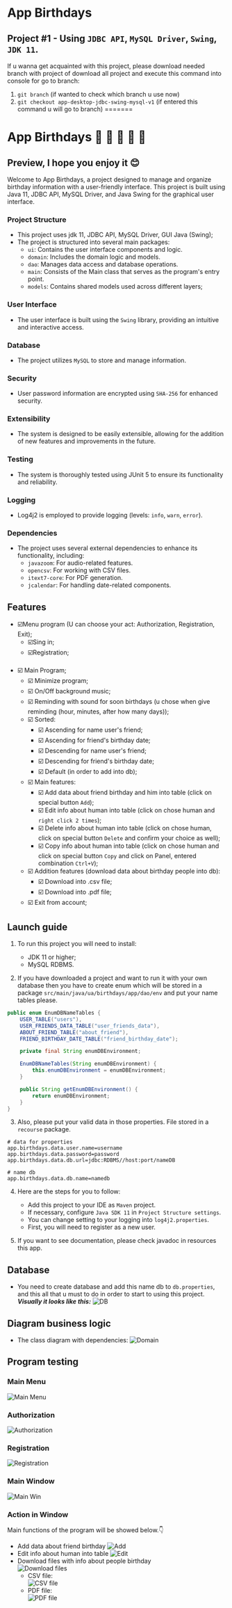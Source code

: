 # App Birthdays

## Project #1 - Using `JDBC API`, `MySQL Driver`, `Swing`, `JDK 11`.
If u wanna get acquainted with this project, 
please download needed branch with project of download all project and
execute this command into console for go to branch:
1. `git branch` (if wanted to check which branch u use now)
2. `git checkout app-desktop-jdbc-swing-mysql-v1` (if entered this command u will go to branch)
=======
# App Birthdays 🎂 🍰 🎈 🎉 🎁

## Preview, I hope you enjoy it 😊
Welcome to App Birthdays, a project designed to manage and organize birthday information with a user-friendly interface.
This project is built using Java 11, JDBC API, MySQL Driver, and Java Swing for the graphical user interface.

### Project Structure
- This project uses jdk 11, JDBC API, MySQL Driver, GUI Java (Swing);
- The project is structured into several main packages:
   - `ui`: Contains the user interface components and logic.
   - `domain`: Includes the domain logic and models.
   - `dao`: Manages data access and database operations.
   - `main`: Consists of the Main class that serves as the program's entry point.
   - `models`: Contains shared models used across different layers;

### User Interface
- The user interface is built using the `Swing` library, providing an intuitive and interactive access.

### Database
- The project utilizes `MySQL` to store and manage information.

### Security
- User password information are encrypted using `SHA-256` for enhanced security.

### Extensibility
- The system is designed to be easily extensible, allowing for the addition of new features and improvements in the future.

### Testing
- The system is thoroughly tested using JUnit 5 to ensure its functionality and reliability.

### Logging
- Log4j2 is employed to provide logging (levels: `info`, `warn`, `error`).

### Dependencies
- The project uses several external dependencies to enhance its functionality, including:
  - `javazoom`: For audio-related features.
  - `opencsv`: For working with CSV files.
  - `itext7-core`: For PDF generation.
  - `jcalendar`: For handling date-related components.
  
## Features
- ☑️️Menu program (U can choose your act: Authorization, Registration, Exit);
  - ☑️Sing in;
  - ☑️Registration;
<br><br>
- ☑️ Main Program;
  - ☑️ Minimize program;
  - ☑️ On/Off background music;
  - ☑️ Reminding with sound for soon birthdays (u chose when give reminding (hour, minutes, after how many days));
  - ☑️ Sorted:
    - ☑️ Ascending for name user's friend;
    - ☑️ Ascending for friend's birthday date;
    - ☑️ Descending for name user's friend;
    - ☑️ Descending for friend's birthday date;
    - ☑️ Default (in order to add into db);
  - ☑️ Main features:
      - ☑️ Add data about friend birthday and him into table (click on special button `Add`);
      - ☑️ Edit info about human into table (click on chose human and `right click 2 times`);
      - ☑️ Delete info about human into table (click on chose human, click on special button `Delete` and confirm your choice as well);
      - ☑️ Copy info about human into table (click on chose human and click on special button `Copy` and click on Panel, entered combination `Ctrl+V`);
  - ☑️ Addition features (download data about birthday people into db):
    - ☑️ Download into .csv file;
    - ☑️ Download into .pdf file;
  - ☑️ Exit from account;

## Launch guide

1. To run this project you will need to install:
    - JDK 11 or higher;
    - MySQL RDBMS. 

2. If you have downloaded a project and want to run it with your own database then you have to create enum which will be
stored in a package `src/main/java/ua/birthdays/app/dao/env` and put your name tables please.

```java
public enum EnumDBNameTables {
    USER_TABLE("users"),
    USER_FRIENDS_DATA_TABLE("user_friends_data"),
    ABOUT_FRIEND_TABLE("about_friend"),
    FRIEND_BIRTHDAY_DATE_TABLE("friend_birthday_date");

    private final String enumDBEnvironment;

    EnumDBNameTables(String enumDBEnvironment) {
        this.enumDBEnvironment = enumDBEnvironment;
    }

    public String getEnumDBEnvironment() {
        return enumDBEnvironment;
    }
}
```

3. Also, please put your valid data in those properties. File stored in a `recourse` package.

```properties
# data for properties
app.birthdays.data.user.name=username
app.birthdays.data.password=password
app.birthdays.data.db.url=jdbc:RDBMS//host:port/nameDB

# name db
app.birthdays.data.db.name=namedb
```

4. Here are the steps for you to follow:
   - Add this project to your IDE as `Maven` project.
   - If necessary, configure `Java SDK 11` in `Project Structure settings`.
   - You can change setting to your logging into `log4j2.properties`.
   - First, you will need to register as a new user.

5. If you want to see documentation, please check javadoc in resources this app. 

## Database

- You need to create database and add this name db to `db.properties`, and this all that u must to do in order to start to using this project.
<br><i><b>Visually it looks like this:</b></i>
![DB](src/main/resources/imgs_for_readme/database_view.png)

## Diagram business logic

- The class diagram with dependencies:
![Domain](src/main/resources/diagram/AppBirthdays.png)

## Program testing

### Main Menu

![Main Menu](src/main/resources/imgs_for_readme/main_menu.png)

### Authorization

![Authorization](src/main/resources/imgs_for_readme/auth.png)

### Registration

![Registration](src/main/resources/imgs_for_readme/registration.png)

### Main Window

![Main Win](src/main/resources/imgs_for_readme/main_window.png)

### Action in Window
Main functions of the program will be showed below.👇

- Add data about friend birthday
  ![Add](src/main/resources/imgs_for_readme/add.png)
- Edit info about human into table
  ![Edit](src/main/resources/imgs_for_readme/edit.png)
- Download files with info about people birthday<br>
  ![Download files](src/main/resources/imgs_for_readme/download_files.png)
  - CSV file:<br>
  ![CSV file](src/main/resources/imgs_for_readme/CSV.png)
  - PDF file:<br>
  ![PDF file](src/main/resources/imgs_for_readme/PDF.png)

